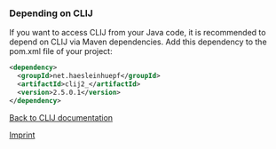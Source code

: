 
### Depending on CLIJ

If you want to access CLIJ from your Java code, it is recommended to depend on CLIJ via Maven dependencies. Add this dependency to the pom.xml file of your project:

```xml
<dependency>
  <groupId>net.haesleinhuepf</groupId>
  <artifactId>clij2_</artifactId>
  <version>2.5.0.1</version>
</dependency>
```

[Back to CLIJ documentation](https://clij.github.io/)

[Imprint](https://clij.github.io/imprint)

